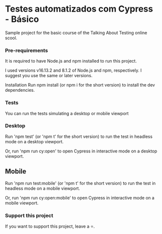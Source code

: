 # Testes automatizados com Cypress - Básico
Sample project for the basic course of the Talking About Testing online scool.

### Pre-requirements
It is required to have Node.js and npm installed to run this project.

I used versions v16.13.2 and 8.1.2 of Node.js and npm, respectively. I suggest you use the same or later versions.

Installation
Run npm install (or npm i for the short version) to install the dev dependencies.

### Tests

You can run the tests simulating a desktop or mobile viewport

### Desktop
Run 'npm test' (or 'npm t' for the short version) to run the test in headless mode on a desktop viewport.

Or, run 'npm run cy:open' to open Cypress in interactive mode on a desktop viewport.

## Mobile
Run 'npm run test:mobile' (or 'npm t' for the short version) to run the test in headless mode on a mobile viewport.

Or, run 'npm run cy:open:mobile' to open Cypress in interactive mode on a mobile viewport.

### Support this project
If you want to support this project, leave a ⭐.